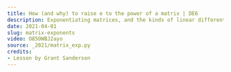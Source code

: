 ```yaml
---
title: How (and why) to raise e to the power of a matrix | DE6
description: Exponentiating matrices, and the kinds of linear differential equations this solves.
date: 2021-04-01
slug: matrix-exponents
video: O85OWBJ2ayo
source: _2021/matrix_exp.py
credits:
- Lesson by Grant Sanderson
---
```

